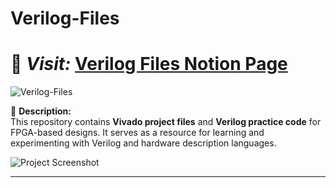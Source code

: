 # Verilog-Files  

 # 🔗 *Visit:* [Verilog Files Notion Page](https://adithyarprabhu.notion.site/verilog-files?pvs=4)  

![Verilog-Files](https://socialify.git.ci/adithya-r-prabhu/verilog-files/image?custom_description=Vivado+project+files++Verilog+practise&description=1&font=Jost&language=1&logo=https%3A%2F%2Fwww.mvd-training.com%2Fimg%2Fpicto%2Fpicto_fpgavhdl_vivado.png&name=1&owner=1&pattern=Circuit+Board&theme=Light)  

📌 **Description:**  
This repository contains **Vivado project files** and **Verilog practice code** for FPGA-based designs. It serves as a resource for learning and experimenting with Verilog and hardware description languages.  

![Project Screenshot](https://github.com/user-attachments/assets/67dd7fdc-2214-4765-9f27-023f51bd13db)  

---

